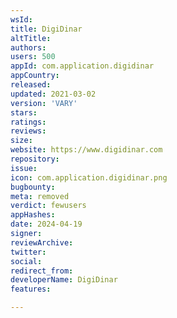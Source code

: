 ```yaml
---
wsId: 
title: DigiDinar
altTitle: 
authors: 
users: 500
appId: com.application.digidinar
appCountry: 
released: 
updated: 2021-03-02
version: 'VARY'
stars: 
ratings: 
reviews: 
size: 
website: https://www.digidinar.com
repository: 
issue: 
icon: com.application.digidinar.png
bugbounty: 
meta: removed
verdict: fewusers
appHashes: 
date: 2024-04-19
signer: 
reviewArchive: 
twitter: 
social: 
redirect_from: 
developerName: DigiDinar
features: 

---
```


